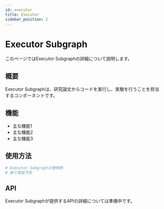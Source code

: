 ```yaml
---
id: executor
title: Executor
sidebar_position: 2
---
```


# Executor Subgraph

このページではExecutor Subgraphの詳細について説明します。

## 概要

Executor Subgraphは、研究論文からコードを実行し、実験を行うことを担当するコンポーネントです。

## 機能

- 主な機能1
- 主な機能2
- 主な機能3

## 使用方法

```python
# Executor Subgraphの使用例
# 後で実装予定
```

## API

Executor Subgraphが提供するAPIの詳細については準備中です。
